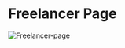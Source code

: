 # Freelancer Page

![Freelancer-page](https://github.com/DilinyerCR/Freelancer-page/assets/91989762/024adce7-0457-47cb-8d26-5ab40d818577)
